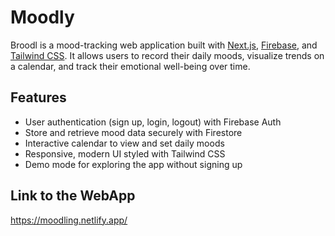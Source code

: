 # Moodly

Broodl is a mood-tracking web application built with [Next.js](https://nextjs.org), [Firebase](https://firebase.google.com/), and [Tailwind CSS](https://tailwindcss.com/). It allows users to record their daily moods, visualize trends on a calendar, and track their emotional well-being over time.

## Features

- User authentication (sign up, login, logout) with Firebase Auth
- Store and retrieve mood data securely with Firestore
- Interactive calendar to view and set daily moods
- Responsive, modern UI styled with Tailwind CSS
- Demo mode for exploring the app without signing up

## Link to the WebApp
https://moodling.netlify.app/
